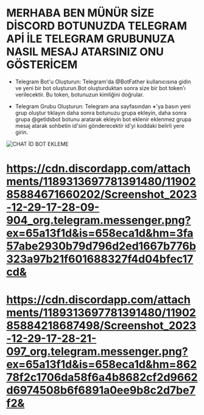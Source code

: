 # MERHABA BEN MÜNÜR SİZE DİSCORD BOTUNUZDA TELEGRAM APİ İLE TELEGRAM GRUBUNUZA NASIL MESAJ ATARSINIZ ONU GÖSTERİCEM

- Telegram Bot'u Oluşturun: Telegram'da @BotFather kullanıcısına gidin ve yeni bir bot oluşturun.Bot oluşturduktan sonra size bir bot token'ı verilecektir. Bu token, botunuzun kimliğini doğrular.

- Telegram Grubu Oluşturun: Telegram ana sayfasından **+**'ya basın yeni grup oluştur tıklayın daha sonra botunuzu grupa ekleyin, daha sonra grupa @getidsbot botunu aratarak ekleyin bot eklenir eklenmez grupa mesaj atarak sohbetin id'sini gönderecektir id'yi koddaki belirli yere girin.

![CHAT İD BOT EKLEME](https://cdn.discordapp.com/attachments/1189313697781391480/1190285885028188210/Screenshot_2023-12-29-17-27-54-453_org.telegram.messenger.png?ex=65a13f1d&is=658eca1d&hm=3e957223d7e507f4cc65e0e2ecd08ba3a3db22e66cfe75e585703263c11e7800&)

# https://cdn.discordapp.com/attachments/1189313697781391480/1190285884671660202/Screenshot_2023-12-29-17-28-09-904_org.telegram.messenger.png?ex=65a13f1d&is=658eca1d&hm=3fa57abe2930b79d796d2ed1667b776b323a97b21f601688327f4d04bfec17cd&

# https://cdn.discordapp.com/attachments/1189313697781391480/1190285884218687498/Screenshot_2023-12-29-17-28-21-097_org.telegram.messenger.png?ex=65a13f1d&is=658eca1d&hm=86278f2c1706da58f6a4b8682cf2d9662d6974508b6f6891a0ee9b8c2d7be7f2&
